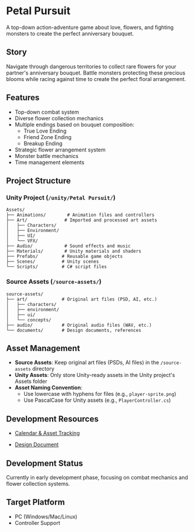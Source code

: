 # Petal Pursuit

A top-down action-adventure game about love, flowers, and fighting monsters to create the perfect anniversary bouquet.

## Story

Navigate through dangerous territories to collect rare flowers for your partner's anniversary bouquet. Battle monsters protecting these precious blooms while racing against time to create the perfect floral arrangement.

## Features

- Top-down combat system
- Diverse flower collection mechanics
- Multiple endings based on bouquet composition:
  - True Love Ending
  - Friend Zone Ending
  - Breakup Ending
- Strategic flower arrangement system
- Monster battle mechanics
- Time management elements

## Project Structure

### Unity Project (`/unity/Petal Pursuit/`)

```
Assets/
├── Animations/        # Animation files and controllers
├── Art/              # Imported and processed art assets
│   ├── Characters/
│   ├── Environment/
│   ├── UI/
│   └── VFX/
├── Audio/            # Sound effects and music
├── Materials/        # Unity materials and shaders
├── Prefabs/         # Reusable game objects
├── Scenes/          # Unity scenes
└── Scripts/         # C# script files
```

### Source Assets (`/source-assets/`)

```
source-assets/
├── art/             # Original art files (PSD, AI, etc.)
│   ├── characters/
│   ├── environment/
│   ├── ui/
│   └── concepts/
├── audio/           # Original audio files (WAV, etc.)
└── documents/       # Design documents, references
```

## Asset Management

- **Source Assets**: Keep original art files (PSDs, AI files) in the `/source-assets` directory
- **Unity Assets**: Only store Unity-ready assets in the Unity project's Assets folder
- **Asset Naming Convention**:
  - Use lowercase with hyphens for files (e.g., `player-sprite.png`)
  - Use PascalCase for Unity assets (e.g., `PlayerController.cs`)

## Development Resources

- [Calendar & Asset Tracking](https://docs.google.com/spreadsheets/d/1WIojPnEhK8Bgvg_5DPAlzi6-EJKQpwVtQp7ntNSr4zI/edit?usp=sharing)

- [Design Document](https://docs.google.com/presentation/d/1ke7R3j3XT5vQcjvLdXydB6Hd4IBYtRKo2mh3hSaAeBI/edit?usp=sharing)

## Development Status

Currently in early development phase, focusing on combat mechanics and flower collection systems.

## Target Platform

- PC (Windows/Mac/Linux)
- Controller Support
